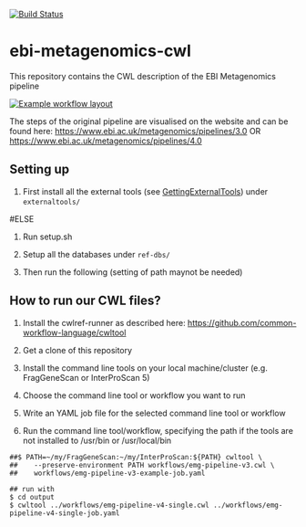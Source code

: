[![Build Status](https://travis-ci.org/EBI-Metagenomics/ebi-metagenomics-cwl.svg?branch=master)](https://travis-ci.org/EBI-Metagenomics/ebi-metagenomics-cwl)

# ebi-metagenomics-cwl
This repository contains the CWL description of the EBI Metagenomics pipeline

[![Example workflow layout](https://view.commonwl.org/workflows/594809bd857aba0001dad385/graph/png)](https://view.commonwl.org/workflows/github.com/ProteinsWebTeam/ebi-metagenomics-cwl/tree/master/workflows/emg-pipeline-v3.cwl)

The steps of the original pipeline are visualised on the website and can be found here:
https://www.ebi.ac.uk/metagenomics/pipelines/3.0
OR
https://www.ebi.ac.uk/metagenomics/pipelines/4.0

## Setting up 

1. First install all the external tools (see [GettingExternalTools](GettingExternalTools.md)) under `externaltools/`

#ELSE

1. Run setup.sh

2. Setup all the databases under `ref-dbs/`

3. Then run the following (setting of path maynot be needed)


## How to run our CWL files?

1. Install the cwlref-runner as described here:
https://github.com/common-workflow-language/cwltool

2. Get a clone of this repository

3. Install the command line tools on your local machine/cluster (e.g. FragGeneScan or InterProScan 5)

4. Choose the command line tool or workflow you want to run

5. Write an YAML job file for the selected command line tool or workflow

6. Run the command line tool/workflow, specifying the path if the tools are not
   installed to /usr/bin or /usr/local/bin
```
##$ PATH=~/my/FragGeneScan:~/my/InterProScan:${PATH} cwltool \
##    --preserve-environment PATH workflows/emg-pipeline-v3.cwl \
##    workflows/emg-pipeline-v3-example-job.yaml

## run with
$ cd output
$ cwltool ../workflows/emg-pipeline-v4-single.cwl ../workflows/emg-pipeline-v4-single-job.yaml

```
